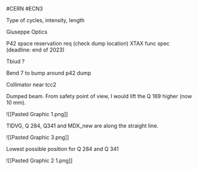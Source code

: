 #CERN #ECN3

Type of cycles, intensity, length

Giuseppe
Optics

P42 space reservation req (check dump location)
XTAX func spec (deadline: end of 2023)
 
Tbiud ?

Bend 7 to bump around p42 dump

Collimator near tcc2

Dumped beam. From safety point of view, I would lift the Q 169 higher (now 10 mm). 

![[Pasted Graphic 1.png]]



TIDVG, Q 284, Q341 and MDX_new are along the straight line.

![[Pasted Graphic 3.png]]


Lowest possible position for Q 284 and Q 341

![[Pasted Graphic 2 1.png]]
